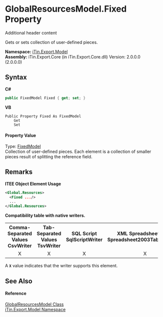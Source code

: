 # GlobalResourcesModel.Fixed Property 
Additional header content 

Gets or sets collection of user-defined pieces.

**Namespace:**&nbsp;<a href="N_iTin_Export_Model">iTin.Export.Model</a><br />**Assembly:**&nbsp;iTin.Export.Core (in iTin.Export.Core.dll) Version: 2.0.0.0 (2.0.0.0)

## Syntax

**C#**<br />
``` C#
public FixedModel Fixed { get; set; }
```

**VB**<br />
``` VB
Public Property Fixed As FixedModel
	Get
	Set
```


#### Property Value
Type: <a href="T_iTin_Export_Model_FixedModel">FixedModel</a><br />Collection of user-defined pieces. Each element is a collection of smaller pieces result of splitting the reference field.

## Remarks

**ITEE Object Element Usage**<br />
``` XML
<Global.Resources>
  <Fixed .../>
  ...
</Global.Resources>
```


<strong>Compatibility table with native writers.</strong><table><tr><th>Comma-Separated Values<br />CsvWriter</th><th>Tab-Separated Values<br />TsvWriter</th><th>SQL Script<br />SqlScriptWriter</th><th>XML Spreadsheet 2003<br />Spreadsheet2003TabularWriter</th></tr><tr><td align="center">X</td><td align="center">X</td><td align="center">X</td><td align="center">X</td></tr></table> A <strong>`X`</strong> value indicates that the writer supports this element.


## See Also


#### Reference
<a href="T_iTin_Export_Model_GlobalResourcesModel">GlobalResourcesModel Class</a><br /><a href="N_iTin_Export_Model">iTin.Export.Model Namespace</a><br />